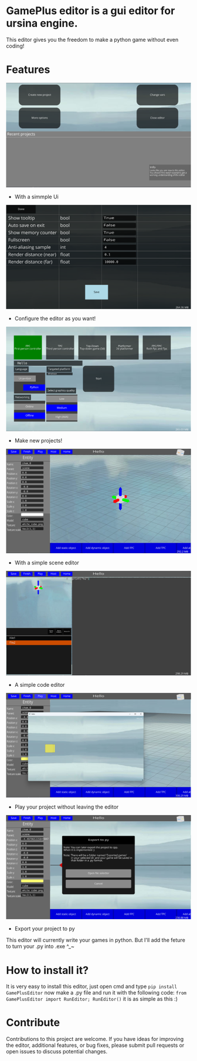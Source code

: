 # GamePlus editor is a gui editor for ursina engine.
This editor gives you the freedom to make a python game without even coding!

# Features
![StartingUi](Docs/StartingUi.png)
-  With a simmple Ui

![ConfigMenu](Docs/ConfigMenu.png)
-  Configure the editor as you want!

![NewProject](Docs/NewProject.png)
-  Make new projects!

![SceneEditor](Docs/SceneEditor.png)
-  With a simple scene editor

![CodeEditor](Docs/CodeEditor.png)
-  A simple code editor

![Playing](Docs/Playing.png)
-  Play your project without leaving the editor

![ExportToPy](Docs/ExportToPy.png)
-  Export your project to py

This editor will currently write your games in python. But I'll add the feture to turn your .py into .exe ^_~

# How to install it?
It is very easy to install this editor, just open cmd and type `pip install GamePlusEditor`
now make a .py file and run it with the following code:
    ```from GamePlusEditor import RunEditor;
    RunEditor()```
it is as simple as this :)

# Contribute
Contributions to this project are welcome. If you have ideas for improving the editor, additional features, or bug fixes, please submit pull requests or open issues to discuss potential changes.
